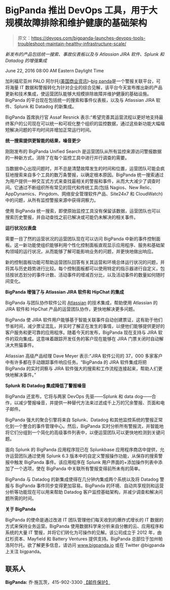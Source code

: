 # BigPanda 推出 DevOps 工具，用于大规模故障排除和维护健康的基础架构

> 原文：<https://devops.com/bigpanda-launches-devops-tools-troubleshoot-maintain-healthy-infrastructure-scale/>

*新发布的产品包括统一搜索、事故仪表板以及与 Atlassian JIRA 软件、Splunk 和 Datadog 的增强集成*

<time datetime="2016-06-22T12:00:00Z">June 22, 2016 08:00 AM Eastern Daylight Time</time>

加利福尼亚州 PALO 阿尔托([美国商业资讯](http://www.businesswire.com/))–[big panda](http://cts.businesswire.com/ct/CT?id=smartlink&url=https%3A%2F%2Fbigpanda.io%2F&esheet=51367263&newsitemid=20160622005368&lan=en-US&anchor=BigPanda&index=1&md5=99b43fbd93b6c93c60e8c7f22ba5e5b2)是一个警报关联平台，可将海量 IT 数据和警报转化为针对企业的综合见解，该平台今天宣布推出新的产品更新和技术集成，使运营团队能够大规模排除故障并维护健康的基础设施。BigPanda 的平台现在包括统一的搜索和事件仪表板，以及与 Atlassian JIRA 软件、Splunk 和 Datadog 的新集成。

BigPanda 首席执行官 Assaf Resnick 表示:“希望完善其运营流程以更好地支持最终客户的公司现在可以统一和可视化整个组织的监控数据，通过这些新功能大幅缩短解决问题的平均时间并增加正常运行时间。

**统一搜索提供更智能的结果，噪音更少**

刚刚发布的 BigPanda Unified Search 是运营团队从所有监控来源访问警报数据的一种新方式，消除了在每个监控工具中进行并行调查的需要。

当数据中心出现问题时，并不总是清楚故障发生的时间和位置，运营团队可能会疯狂地搜索来自多个工具的数万条警报，以确定根本原因。BigPanda 统一搜索通过为用户提供一种交互式方式来查找最相关的警报和事件，从而大大减少了调查时间。它通过不断组织所有常见的现代和传统工具(包括 Nagios、New Relic、AppDynamics、Pingdom、网络安全管理软件产品、Site24x7 和 CloudWatch)中的问题，从所有监控警报来源中获得洞察力。

使用 BigPanda 统一搜索，即使原始监控工具没有保留该数据，运营团队也可以搜索历史警报，并自动查找之前已解决或可能仍未解决的相关事件。

**运行状况仪表盘**

需要一目了然的运营状况的运营团队现在可以访问 BigPanda 中新的事件控制面板。这一新功能使组织能够利用个性化控制面板直观显示应用程序、服务和基础架构领域的运行状况，从而能够了解可能影响业务的问题，并更快地做出响应。

新的控制面板功能可帮助运营团队回答有关其运营和环境总体运行状况的问题，并将其与历史趋势进行比较。每个控制面板都可以使用特定的指示器进行自定义，包括按状态划分的事件计数、活动事件的增减百分比，以及活动事件的数量如何随时间变化。

**BigPanda 增强了与 Atlassian JIRA 软件和 HipChat 的集成**

BigPanda 与团队协作软件公司 [Atlassian](http://cts.businesswire.com/ct/CT?id=smartlink&url=https%3A%2F%2Fwww.atlassian.com&esheet=51367263&newsitemid=20160622005368&lan=en-US&anchor=Atlassian&index=2&md5=effefb0b5b87718d005f5cf004c8cd01) 的技术集成，帮助使用 Atlassian 的 JIRA 软件和 HipChat 产品的运营团队协作，更快地解决更多问题。

BigPanda 使 JIRA 软件用户能够基于智能关联事件自动创建票证，这有助于他们节省时间，减少票证混乱，并实时了解正在发生的事情，以便他们能够提供更好的客户服务和更可靠的应用程序。随着今天的发布，BigPanda 现在支持与 JIRA 软件的双向集成。这意味着跟踪开发任务的客户现在能够在 JIRA 门票关闭时自动解决大熊猫事件。

Atlassian 高级产品经理 Dave Meyer 表示:“JIRA 软件公司的 37，000 多家客户中有许多都在手动跟踪事件响应任务。“BigPanda 的 JIRA 软件集成将把 BigPanda 的实时洞察与 JIRA 软件强大的搜索和工作流程连接起来，帮助人们更快地解决事件。”

**Splunk 和 Datadog 集成降低了警报噪音**

BigPanda 还宣布，它将与两家 DevOps 先驱——Splunk 和 data dog——合作，以减少警报噪音，并提供一种替代方法来过滤成千上万的冗余警报、页面和电子邮件。

BigPanda 强大的聚合引擎将来自 Splunk、Datadog 和其他监控系统的警报正常化到一个整合的事件管理中心。然后，BigPanda 实时分析所有警报流，并智能地将它们分组到一个简化的高级事件列表中，以便运营团队可以更快地检测到关键问题。

面向 Splunk 的 BigPanda 应用程序现已在 Splunkbase 应用程序商店中提供，允许运营团队通过使用 Splunk 6.3 版本中的自定义警报操作功能，从保存的搜索警报中触发 BigPanda 事件。该应用程序在 Splunk 用户界面的+添加操作列表中添加了一个选项，使在 BigPanda 中关联所有警报变得前所未有的简单。

BigPanda 与 Datadog 的新集成使得在几分钟内集成两个系统以及将 Datadog 警报与 BigPanda 事件同步变得更加容易。BigPanda 的环境、自动共享规则和运营分析等功能现在可以用来帮助 Datadog 客户监控基础架构，并减少调查和解决问题所需的时间。

**关于 BigPanda**

BigPanda 的使命是通过改进 IT 团队管理他们每天收到的爆炸式增长的 IT 数据的方式来保持业务运营。BigPanda 使用数据科学来分析来自分散的云、应用程序和系统的大量 IT 警报，并将它们转化为可操作的见解。该公司成立于 2012 年，由红杉资本、Mayfield 和 Battery Ventures 提供支持。BigPanda 总部位于加州帕洛阿尔托。欲了解更多信息，请访问 www.bigpanda.io 或在 Twitter @bigpanda 上关注 bigpanda。

## 联系人

**BigPanda:**
乔·施瓦茨，415-902-3300
[【邮件保护】](/cdn-cgi/l/email-protection#355f5a5075575c5245545b51541b5c5a)